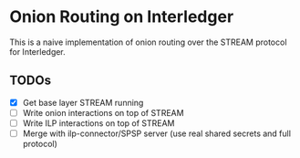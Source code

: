 # Onion Routing on Interledger

This is a naive implementation of onion routing over the STREAM protocol for
Interledger.

## TODOs

- [x] Get base layer STREAM running
- [ ] Write onion interactions on top of STREAM
- [ ] Write ILP interactions on top of STREAM
- [ ] Merge with ilp-connector/SPSP server (use real shared secrets and full protocol)
